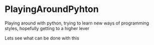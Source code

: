 # PlayingAroundPyhton
Playing around with python, trying to learn new ways of programming styles, hopefully getting to a higher lever

Lets see what can be done with this
